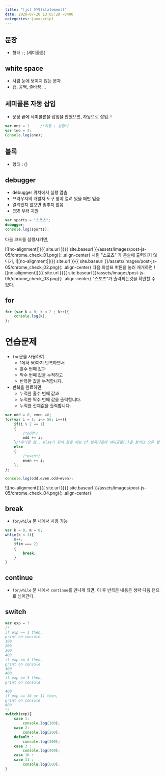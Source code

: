 ```yaml
---
title: "[js] 문장(statement)"
date: 2020-07-20 13:05:28 -0400
categories: javascript
---
```



## 문장
- 형태 : ; (세미콜론)

## white space
- 사람 눈에 보이지 않는 문자
- 탭, 공백, 줄바꿈 ...

## 세미콜론 자동 삽입
- 문장 끝에 세미콜론을 삽입을 안했으면, 자동으로 삽입..!

```javascript
var one = 1     /*자동 ; 삽입*/
var two = 2;
Console.log(one);
```

## 블록
- 형태 : {}

## debugger
- debugger 위치에서 실행 멈춤
- 브라우저의 개발자 도구 창이 열려 있을 때만 멈춤
- 열려있지 않으면 멈추지 않음
- ES5 부터 지원

```javascript
var sports = "스포츠";
debugger;
console.log(sports);
```
다음 코드를 실행시키면, 

![[no-alignment]]({{ site.url }}{{ site.baseurl }}/assets/images/post-js-05/chrome_check_01.png){: .align-center}
처럼 "스포츠" 가 콘솔에 출력되지 않다가,
![[no-alignment]]({{ site.url }}{{ site.baseurl }}/assets/images/post-js-05/chrome_check_02.png){: .align-center}
다음 화살표 버튼을 눌러 재개하면
![[no-alignment]]({{ site.url }}{{ site.baseurl }}/assets/images/post-js-05/chrome_check_03.png){: .align-center}
"스포츠"가 출력되는것을 확인할 수 있다.

## for
```javascript
for (var k = 0; k < 2 ; k++){
    console.log(k);
};
```

# 연습문제

- ```for```문을 사용하여
    - 1에서 50까지 반복하면서
    - 홀수 번째 값과
    - 짝수 번째 값을 누적하고
    - 반복한 값을 누적합니다.
- 반복을 완료하면
    - 누적한 홀수 번째 값과
    - 누적한 짝수 번째 값을 출력합니다.
    - 누적한 전체값을 출력합니다.

```javascript
var odd = 0, even =0;
for(var i = 1; i<= 50; i++){
    if(i % 2 == 1)
    {
        /*odd*/
        odd += i;
    }/*주의할 점,, else가 뒤에 붙을 때는 if 블록다음에 세미콜론(;)을 붙이면 오류 발생*/
    else
    {
        /*even*/
        even += i;
    };
};

console.log(odd,even,odd+even);
```

![[no-alignment]]({{ site.url }}{{ site.baseurl }}/assets/images/post-js-05/chrome_check_04.png){: .align-center}

## break
- ``for``,```while``` 문 내에서 사용 가능
```javascript
var k = 0, m = 0;
whlie(k < 3){
    m++;
    if(m === 2)
    {
        break;
    }
}
```
## continue
- ``for``,```while``` 문 내에서 ```continue```를 만나게 되면, 이 후 반복문 내용은 생략 다음 턴으로 넘어간다.

## switch
```javascript
var exp = ?
/*
if exp == 1 then,
print on console
100
200
300
400
if exp == 4 then,
print on console
300
400
if exp == 3 then,
print on console

400
if exp == 10 or 11 then,
print on console
600
*/
switch(exp){
    case 1:
        console.log(100);
    case 2:
        console.log(200);
    default :
        console.log(300);
    case 3 :
        console.log(400);
    case 10 :
    case 11 :
        console.log(600);
}

```

